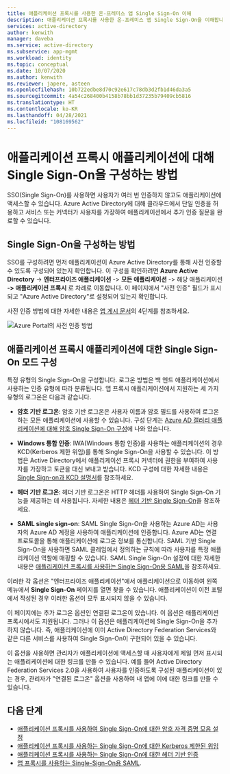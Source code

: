 ```yaml
---
title: 애플리케이션 프록시를 사용한 온-프레미스 앱 Single Sign-On 이해
description: 애플리케이션 프록시를 사용한 온-프레미스 앱 Single Sign-On을 이해합니다.
services: active-directory
author: kenwith
manager: daveba
ms.service: active-directory
ms.subservice: app-mgmt
ms.workload: identity
ms.topic: conceptual
ms.date: 10/07/2020
ms.author: kenwith
ms.reviewer: japere, asteen
ms.openlocfilehash: 10b722edbe8d70c92e617c78db3d2fb1d46da3a5
ms.sourcegitcommit: 4a54c268400b4158b78bb1d37235b79409cb5816
ms.translationtype: HT
ms.contentlocale: ko-KR
ms.lasthandoff: 04/28/2021
ms.locfileid: "108169562"
---
```

# <a name="how-to-configure-single-sign-on-to-an-application-proxy-application"></a>애플리케이션 프록시 애플리케이션에 대해 Single Sign-On을 구성하는 방법

SSO(Single Sign-On)를 사용하면 사용자가 여러 번 인증하지 않고도 애플리케이션에 액세스할 수 있습니다. Azure Active Directory에 대해 클라우드에서 단일 인증을 허용하고 서비스 또는 커넥터가 사용자를 가장하여 애플리케이션에서 추가 인증 질문을 완료할 수 있습니다.

## <a name="how-to-configure-single-sign-on"></a>Single Sign-On을 구성하는 방법
SSO를 구성하려면 먼저 애플리케이션이 Azure Active Directory를 통해 사전 인증할 수 있도록 구성되어 있는지 확인합니다. 이 구성을 확인하려면 **Azure Active Directory** -&gt; **엔터프라이즈 애플리케이션** -&gt; **모든 애플리케이션** -&gt; 해당 애플리케이션 **-&gt; 애플리케이션 프록시** 로 차례로 이동합니다. 이 페이지에서 "사전 인증" 필드가 표시되고 "Azure Active Directory"로 설정되어 있는지 확인합니다. 

사전 인증 방법에 대한 자세한 내용은 [앱 게시 문서](application-proxy-add-on-premises-application.md)의 4단계를 참조하세요.

   ![Azure Portal의 사전 인증 방법](./media/application-proxy-config-sso-how-to/app-proxy.png)

## <a name="configuring-single-sign-on-modes-for-application-proxy-applications"></a>애플리케이션 프록시 애플리케이션에 대한 Single Sign-On 모드 구성
특정 유형의 Single Sign-On을 구성합니다. 로그온 방법은 백 엔드 애플리케이션에서 사용하는 인증 유형에 따라 분류됩니다. 앱 프록시 애플리케이션에서 지원하는 세 가지 유형의 로그온은 다음과 같습니다.

-   **암호 기반 로그온**: 암호 기반 로그온은 사용자 이름과 암호 필드를 사용하여 로그온하는 모든 애플리케이션에 사용할 수 있습니다. 구성 단계는 [Azure AD 갤러리 애플리케이션에 대해 암호 Single Sign-On 구성](configure-password-single-sign-on-non-gallery-applications.md)에 나와 있습니다.

-   **Windows 통합 인증**: IWA(Windows 통합 인증)를 사용하는 애플리케이션의 경우 KCD(Kerberos 제한 위임)를 통해 Single Sign-On을 사용할 수 있습니다. 이 방법은 Active Directory에서 애플리케이션 프록시 커넥터에 권한을 부여하여 사용자를 가장하고 토큰을 대신 보내고 받습니다. KCD 구성에 대한 자세한 내용은 [Single Sign-on과 KCD 설명서](application-proxy-configure-single-sign-on-with-kcd.md)를 참조하세요.

-   **헤더 기반 로그온**: 헤더 기반 로그온은 HTTP 헤더를 사용하여 Single Sign-On 기능을 제공하는 데 사용됩니다. 자세한 내용은 [헤더 기반 Single Sign-On](application-proxy-configure-single-sign-on-with-headers.md)을 참조하세요.

-   **SAML single sign-on**: SAML Single Sign-On을 사용하는 Azure AD는 사용자의 Azure AD 계정을 사용하여 애플리케이션에 인증합니다. Azure AD는 연결 프로토콜을 통해 애플리케이션에 로그온 정보를 통신합니다. SAML 기반 Single Sign-On을 사용하면 SAML 클레임에서 정의하는 규칙에 따라 사용자를 특정 애플리케이션 역할에 매핑할 수 있습니다. SAML Single Sign-On 설정에 대한 자세한 내용은 [애플리케이션 프록시를 사용하는 Single Sign-On용 SAML](application-proxy-configure-single-sign-on-on-premises-apps.md)을 참조하세요.

이러한 각 옵션은 "엔터프라이즈 애플리케이션"에서 애플리케이션으로 이동하여 왼쪽 메뉴에서 **Single Sign-On** 페이지를 열면 찾을 수 있습니다. 애플리케이션이 이전 포털에서 작성된 경우 이러한 옵션이 모두 표시되지 않을 수 있습니다.

이 페이지에는 추가 로그온 옵션인 연결된 로그온이 있습니다. 이 옵션은 애플리케이션 프록시에서도 지원됩니다. 그러나 이 옵션은 애플리케이션에 Single Sign-On을 추가하지 않습니다. 즉, 애플리케이션에 이미 Active Directory Federation Services와 같은 다른 서비스를 사용하여 Single Sign-On이 구현되어 있을 수 있습니다. 

이 옵션을 사용하면 관리자가 애플리케이션에 액세스할 때 사용자에게 제일 먼저 표시되는 애플리케이션에 대한 링크를 만들 수 있습니다. 예를 들어 Active Directory Federation Services 2.0을 사용하여 사용자를 인증하도록 구성된 애플리케이션이 있는 경우, 관리자가 "연결된 로그온" 옵션을 사용하여 내 앱에 이에 대한 링크를 만들 수 있습니다.

## <a name="next-steps"></a>다음 단계
- [애플리케이션 프록시를 사용하여 Single Sign-On에 대한 암호 자격 증명 모음 설정](application-proxy-configure-single-sign-on-password-vaulting.md)
- [애플리케이션 프록시를 사용하는 Single Sign-On에 대한 Kerberos 제한된 위임](application-proxy-configure-single-sign-on-with-kcd.md)
- [애플리케이션 프록시를 사용하는 Single Sign-On에 대한 헤더 기반 인증](application-proxy-configure-single-sign-on-with-headers.md) 
- [앱 프록시를 사용하는 Single-Sign-On용 SAML](application-proxy-configure-single-sign-on-on-premises-apps.md).
